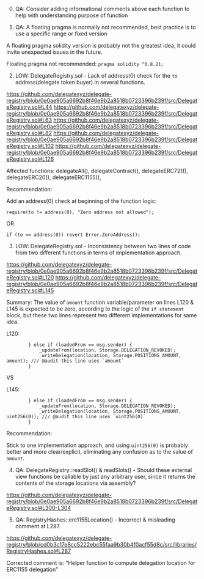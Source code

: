 0. QA: Consider adding informational comments above each function to help with understanding purpose of function

1. QA: A floating pragma is normally not recommended, best practice is to use a specific range or fixed version

A floating pragma solidity version is probably not the greatest idea, it could invite unexpected issues in the future.

Floating pragma not recommended:
`pragma solidity ^0.8.21;`


2. LOW: DelegateRegistry.sol - Lack of address(0) check for the `to` address(delegate token buyer) in several functions.

https://github.com/delegatexyz/delegate-registry/blob/0e0ae905a6692b8f46e9b2a8518b0723396b239f/src/DelegateRegistry.sol#L44
https://github.com/delegatexyz/delegate-registry/blob/0e0ae905a6692b8f46e9b2a8518b0723396b239f/src/DelegateRegistry.sol#L63
https://github.com/delegatexyz/delegate-registry/blob/0e0ae905a6692b8f46e9b2a8518b0723396b239f/src/DelegateRegistry.sol#L82
https://github.com/delegatexyz/delegate-registry/blob/0e0ae905a6692b8f46e9b2a8518b0723396b239f/src/DelegateRegistry.sol#L102
https://github.com/delegatexyz/delegate-registry/blob/0e0ae905a6692b8f46e9b2a8518b0723396b239f/src/DelegateRegistry.sol#L126

Affected functions:
delegateAll(), delegateContract(), delegateERC721(), delegateERC20(), delegateERC1155(), 

Recommendation:

Add an address(0) check at beginning of the function logic:

```solidity
require(to != address(0), "Zero address not allowed");
```
OR
```solidity
if (to == address(0)) revert Error.ZeroAddress();
```


3. LOW: DelegateRegistry.sol - Inconsistency between two lines of code from two different functions in terms of implementation approach.

https://github.com/delegatexyz/delegate-registry/blob/0e0ae905a6692b8f46e9b2a8518b0723396b239f/src/DelegateRegistry.sol#L120
https://github.com/delegatexyz/delegate-registry/blob/0e0ae905a6692b8f46e9b2a8518b0723396b239f/src/DelegateRegistry.sol#L145

Summary:
The value of `amount` function variable/parameter on lines L120 & L145 is expected to be zero, according to the logic of the `if statement` block, but these two lines represent two different implementations for same idea.

L120:
```solidity
        } else if (loadedFrom == msg.sender) {
            _updateFrom(location, Storage.DELEGATION_REVOKED);
            _writeDelegation(location, Storage.POSITIONS_AMOUNT, amount); /// @audit this line uses `amount`
        }
```

VS

L145:
```solidity
        } else if (loadedFrom == msg.sender) {
            _updateFrom(location, Storage.DELEGATION_REVOKED);
            _writeDelegation(location, Storage.POSITIONS_AMOUNT, uint256(0)); /// @audit this line uses `uint256(0)`
        }
```

Recommendation:

Stick to one implementation approach, and using `uint256(0)` is probably better and more clear/explicit, eliminating any confusion as to the value of `amount`.


4. QA: DelegateRegistry::readSlot() & readSlots() - Should these external view functions be callable by just any arbitrary user, since it returns the contents of the storage locations via assembly?

https://github.com/delegatexyz/delegate-registry/blob/0e0ae905a6692b8f46e9b2a8518b0723396b239f/src/DelegateRegistry.sol#L300-L304


5. QA: RegistryHashes::erc1155Location() - Incorrect & misleading comment at L287. 

https://github.com/delegatexyz/delegate-registry/blob/cd0b3c17e8cc5222ebc55faa9b30b4f0acf55d8c/src/libraries/RegistryHashes.sol#L287

Corrected comment is: "Helper function to compute delegation location for ERC1155 delegation"

